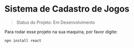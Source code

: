 <h1>Sistema de Cadastro de Jogos</h1>

> Status do Projeto: Em Desenvolvimento

Para rodar esse projeto na sua maquina, por favor digite:

```
npn install react
```
